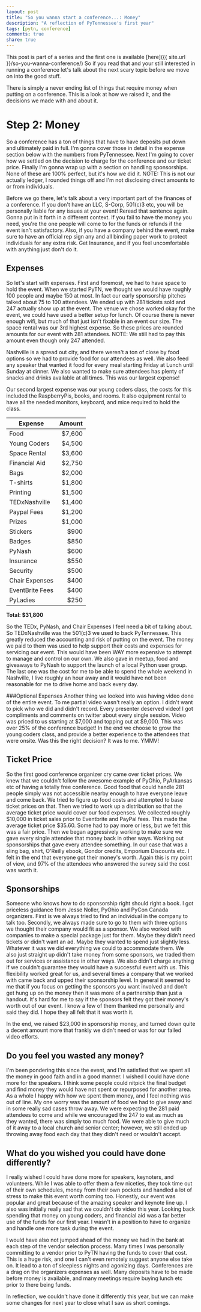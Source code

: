 ```yaml
---
layout: post
title: "So you wanna start a conference...: Money"
description: "A reflection of PyTennessee's first year"
tags: [pytn, conference]
comments: true
share: true
---
```

This post is part of a series and the first one is available [here]({{ site.url }}/so-you-wanna-conference/)
So if you read that and your still interested in running a conference let's talk
about the next scary topic before we move on into the good stuff.

There is simply a never ending list of things that require money when putting
on a conference.  This is a look at how we raised it, and the decisions we
made with and about it.

Step 2: Money
=============
So a conference has a ton of things that have to have deposits put down and
ultimately paid in full.  I'm gonna cover those in detail in the expense
section below with the numbers from PyTennessee.  Next I'm going to cover
how we settled on the decision to charge for the conference and our ticket
price.  Finally I'm gonna wrap up with a section on handling sponsorships.
None of these are 100% perfect, but it's how we did it.  NOTE: This is not
our actually ledger, I rounded things off and I'm not disclosing direct
amounts to or from individuals.

Before we go there, let's talk about a very important part of the finances of
a conference. If you don't have an LLC, S-Corp, 501(c)3 etc, you will be
personally liable for any issues at your event! Reread that sentence again.
Gonna put in it forth in a different context. If you fail to have the money you
need, you're the one people will come to for the funds or refunds if the event
isn't satisfactory. Also, if you have a company behind the event, make sure to
have an official rep sign any and all binding paper work to protect individuals
for any extra risk. Get Insurance, and if you feel uncomfortable with anything
    just don't do it.

Expenses
-------------
So let's start with expenses.  First and foremost, we had to have space to
hold the event.  When we started PyTN, we thought we would have roughly 100
people and maybe 150 at most. In fact our early sponsorship pitches talked
about 75 to 100 attendees. We ended up with 281 tickets sold and 247 actually
show up at the event.  The venue we chose worked okay for the event, we
could have used a better setup for lunch. Of course there is never enough
wifi, but much of that just isn't fixable in an event our size. The space
rental was our 3rd highest expense. So these prices are rounded amounts for
our event with 281 attendees. NOTE: We still had to pay this amount even
though only 247 attended.

Nashville is a spread out city, and there weren't a ton of close by food
options so we had to provide food for our attendees as well. We also feed
any speaker that wanted it food for every meal starting Friday at Lunch
until Sunday at dinner. We also wanted to make sure attendees has plenty
of snacks and drinks available at all times.  This was our largest expense!

Our second largest expense was our young coders class, the costs for this
included the RaspberryPis, books, and rooms.  It also  equipment rental to
have all the needed monitors, keyboard, and mice required to hold the class.

Expense | Amount
------- | ------:
Food | $7,600
Young Coders | $4,500
Space Rental | $3,600
Financial Aid | $2,750
Bags | $2,000
T-shirts | $1,800
Printing | $1,500
TEDxNashville | $1,400
Paypal Fees | $1,200
Prizes | $1,000
Stickers | $900
Badges | $850
PyNash | $600
Insurance | $550
Security | $500
Chair Expenses | $400
EventBrite Fees | $400
PyLadies | $250

**Total: $31,800**

So the TEDx, PyNash, and Chair Expenses I feel need a bit of talking about. So
TEDxNashville was the 501(c)3 we used to back PyTennessee.  This greatly reduced
the accounting and risk of putting on the event. The money we paid to them was
used to help support their costs and expenses for servicing our event.  This
would have been WAY more expensive to attempt to manage and control on our own.
We also gave in meetup, food and giveaways to PyNash to support the launch of
a local Python user group. The last one was the cost for me to be able to spend
the whole weekend in Nashville, I live roughly an hour away and it would have
not been reasonable for me to drive home and back every day.

###Optional Expenses
Another thing we looked into was having video done of the entire event. To me
partial video wasn't really an option.  I didn't want to pick who we did and
didn't record. Every presenter deserved video! I got compliments and comments on
twitter about every single session. Video was priced to us starting at $7,000
and topping out at $9,000.  This was over 25% of the conference budget! In the
end we choose to grow the young coders class, and provide a better experience to
the attendees that were onsite.  Was this the right decision?  It was to me.
YMMV!

Ticket Price
------------
So the first good conference organizer cry came over ticket prices. We knew that
we couldn't follow the awesome example of PyOhio, PyArkansas etc of having
a totally free conference. Good food that could handle 281 people simply was not
accessible nearby enough to have everyone leave and come back. We tried to
figure up food costs and attempted to base ticket prices on that. Then we tried
to work up a distribution so that the average ticket price would cover our food
expenses. We collected roughly $10,000 in ticket sales prior to Eventbrite and
PayPal fees. This made the average ticket price $35.60. Some had to pay more or
less, but we felt this was a fair price.  Then we began aggressively working to
make sure we gave every single attendee that money back in other ways. Working
out sponsorships that gave every attendee something. In our case that was
a sling bag, shirt, O'Reilly ebook, Gondor credits, Emporium Discounts etc.
I felt in the end that everyone got their money's worth. Again this is my point
of view, and 97% of the attendees who answered the survey said the cost was
worth it.

Sponsorships
--------------
Someone who knows how to do sponsorship right should right a book. I got
priceless guidance from Jesse Noller, PyOhio and PyCon Canada organizers. First
is we always tried to find an individual in the company to talk too.  Secondly,
we always made sure to go to them with three options we thought their company
would fit as a sponsor.  We also worked with companies to make a special package
just for them.  Maybe they didn't need tickets or didn't want an ad. Maybe they
wanted to spend just slightly less. Whatever it was we did everything we could
to accommodate them.  We also just straight up didn't take money from some
sponsors, we traded them out for services or assistance in other ways. We also
didn't charge anything if we couldn't guarantee they would have a successful
event with us. This flexibility worked great for us, and several times a company
that we worked with came back and upped their sponsorship level.  In general it
seemed to me that if you focus on getting the sponsors you want involved and
don't get hung up on the money then it was more of a partnership than just a
handout.  It's hard for me to say if the sponsors felt they got their money's
worth out of our event.  I know a few of them thanked me personally and said
they did. I hope they all felt that it was worth it.

In the end, we raised $23,000 in sponsorship money, and turned down quite
a decent amount more that frankly we didn't need or was for our failed video
efforts.


Do you feel you wasted any money?
---------------------------------
I'm been pondering this since the event, and I'm satisfied that we spent all the
money in good faith and in a good manner. I wished I could have done more for
the speakers. I think some people could nitpick the final budget and find money
they would have not spent or repurposed for another area. As a whole I happy
with how we spent them money, and I feel nothing was out of line. My one worry
was the amount of food we had to give away and in some really sad cases throw
away.  We were expecting the 281 paid attendees to come and while we encouraged
the 247 to eat as much as they wanted, there was simply too much food. We were
able to give much of it away to a local church and senior center; however, we
still ended up throwing away food each day that they didn't need or wouldn't
accept.

What do you wished you could have done differently?
---------------------------------------------------
I really wished I could have done more for speakers, keynoters, and volunteers.
While I was able to offer them a few niceties, they took time out of their own
schedules, money from their own pockets and handled a lot of stress to make this
event worth coming too. Honestly, our event was popular and great because of the
amazing speaker and keynote line up. I also was initially really sad that we
couldn't do video this year. Looking back spending that money on young coders,
and financial aid was a far better use of the funds for our first year. I wasn't
in a position to have to organize and handle one more task during the event.

I would have also not jumped ahead of the money we had in the bank at each step
of the vendor selection process. Many times I was personally committing to
a vendor prior to PyTN having the funds to cover that cost.  This is a huge
risk, and one I can't even remotely suggest anyone else take on. It lead to
a ton of sleepless nights and agonizing days. Conferences are a drag on the
organizers expenses as well. Many deposits have to be made before money is
available, and many meetings require buying lunch etc prior to there being
funds.

In reflection, we couldn't have done it differently this year, but we can make
some changes for next year to close what I saw as short comings.
